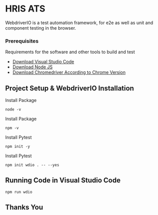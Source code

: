 # HRIS ATS

WebdriverIO is a test automation framework, for e2e as well as unit and component testing in the browser.

### Prerequisites

Requirements for the software and other tools to build and test
- [Download Visual Studio Code](https://code.visualstudio.com/download)
- [Download Node JS](https://nodejs.org/en/download) 
- [Download Chromedriver According to Chrome Version](https://chromedriver.chromium.org/downloads) 

## Project Setup & WebdriverIO Installation

Install Package 

    node -v

Install Package

    npm -v

Install Pytest

    npm init -y
    
Install Pytest

    npm init wdio . -- --yes

## Running Code in Visual Studio Code

    npm run wdio

## Thanks You

